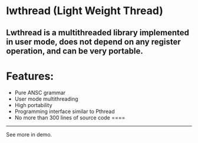# lwthread (Light Weight Thread)
Lwthread is a multithreaded library implemented in user mode, does not depend on any register operation, and can be very portable.  
----
Features:
====
* Pure ANSC grammar
* User mode multithreading
* High portability
* Programming interface similar to Pthread
* No more than 300 lines of source code
====
----
See more in demo.